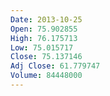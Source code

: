 ```yaml
---
Date: 2013-10-25
Open: 75.902855
High: 76.175713
Low: 75.015717
Close: 75.137146
Adj Close: 61.779747
Volume: 84448000
---
```

